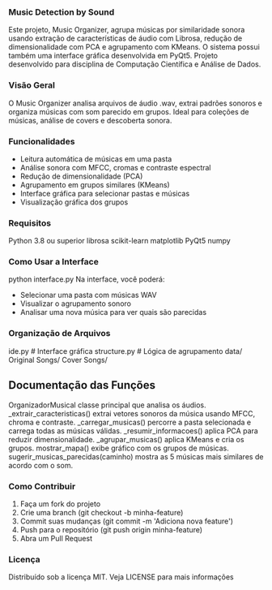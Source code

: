 ### Music Detection by Sound
Este projeto, Music Organizer, agrupa músicas por similaridade sonora usando extração de características de áudio com
Librosa, redução de dimensionalidade com PCA e agrupamento com KMeans. O sistema possui também
uma interface gráfica desenvolvida em PyQt5. Projeto desenvolvido para disciplina de Computação Científica e Análise de Dados.

### Visão Geral
O Music Organizer analisa arquivos de áudio .wav, extrai padrões sonoros e organiza músicas com som
parecido em grupos. Ideal para coleções de músicas, análise de covers e descoberta sonora.

### Funcionalidades
- Leitura automática de músicas em uma pasta
- Análise sonora com MFCC, cromas e contraste espectral
- Redução de dimensionalidade (PCA)
- Agrupamento em grupos similares (KMeans)
- Interface gráfica para selecionar pastas e músicas
- Visualização gráfica dos grupos
  
### Requisitos
Python 3.8 ou superior
librosa
scikit-learn
matplotlib
PyQt5
numpy

### Como Usar a Interface
python interface.py
Na interface, você poderá:
- Selecionar uma pasta com músicas WAV
- Visualizar o agrupamento sonoro
- Analisar uma nova música para ver quais são parecidas

### Organização de Arquivos
 ide.py    # Interface gráfica
 structure.py    # Lógica de agrupamento
 data/
 Original Songs/
 Cover Songs/
 
## Documentação das Funções
OrganizadorMusical classe principal que analisa os áudios.
_extrair_caracteristicas() extrai vetores sonoros da música usando MFCC, chroma e contraste.
_carregar_musicas() percorre a pasta selecionada e carrega todas as músicas válidas.
_resumir_informacoes() aplica PCA para reduzir dimensionalidade.
_agrupar_musicas() aplica KMeans e cria os grupos.
mostrar_mapa() exibe gráfico com os grupos de músicas.
sugerir_musicas_parecidas(caminho) mostra as 5 músicas mais similares de acordo com o som.

### Como Contribuir
1. Faça um fork do projeto
2. Crie uma branch (git checkout -b minha-feature)
3. Commit suas mudanças (git commit -m 'Adiciona nova feature')
4. Push para o repositório (git push origin minha-feature)
5. Abra um Pull Request

### Licença
Distribuído sob a licença MIT. Veja LICENSE para mais informações
